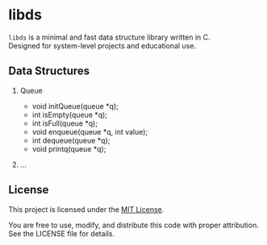 # libds
`libds` is a minimal and fast data structure library written in C.  
Designed for system-level projects and educational use.

## Data Structures

1. Queue 
    - void initQueue(queue *q);
    - int isEmpty(queue *q);
    - int isFull(queue *q);
    - void enqueue(queue *q, int value);
    - int dequeue(queue *q);
    - void printq(queue *q);

2. ...


## License

This project is licensed under the [MIT License](./LICENSE).

You are free to use, modify, and distribute this code with proper attribution.  
See the LICENSE file for details.
